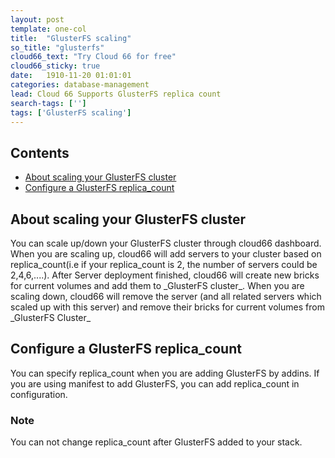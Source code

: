 ```yaml
---
layout: post
template: one-col
title:  "GlusterFS scaling"
so_title: "glusterfs"
cloud66_text: "Try Cloud 66 for free"
cloud66_sticky: true
date:   1910-11-20 01:01:01
categories: database-management
lead: Cloud 66 Supports GlusterFS replica count
search-tags: ['']
tags: ['GlusterFS scaling']
---
```


<h2>Contents</h2>
<ul class="page-toc">
	<li>
    	<a href="#about">About scaling your GlusterFS cluster</a>
    </li>
	<li>
		<a href="#configure">Configure a GlusterFS replica_count</a>
	</li>
</ul>

<h2 id="about">About scaling your GlusterFS cluster</h2>
You can scale up/down your GlusterFS cluster through cloud66 dashboard.
When you are scaling up, cloud66 will add servers to your cluster based on replica_count(i.e if your replica_count is 2, the number of servers could be 2,4,6,....). After Server deployment finished, cloud66 will create new bricks for current volumes and add them to _GlusterFS cluster_.
When you are scaling down, cloud66 will remove the server (and all related servers which scaled up with this server) and remove their bricks for current volumes from _GlusterFS Cluster_

<h2 id="configure">Configure a GlusterFS replica_count</h2>
You can specify replica_count when you are adding GlusterFS by addins. If you are using manifest to add GlusterFS, you can add replica_count in configuration.



<div class="notice notice-danger">
	<h3>Note</h3>
	<p>You can not change replica_count after GlusterFS added to your stack.</p>
</div>


